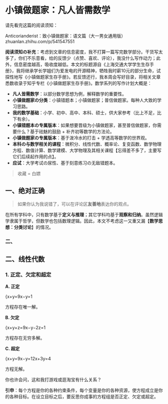 # 小镇做题家：凡人皆需数学

请先看完这篇的阅读须知：

Anticorianderist：致小镇做题家：语文篇（大一男女通用版）zhuanlan.zhihu.com/p/541547551

**阅读须知の补充**：考虑到文章的信息密度，我不打算一篇写完数学部分。干货写太多了，你们不乐意看，给的反馈少（点赞、喜欢、评论），我没什么写作动力；此外，信息密度越高，吸收度越低。本文的标题源自《上海交通大学学生生存手册》，我将继承学长学姐们为爱发电的开源精神，牺牲我时薪10元的部分生命，试探性地写《小镇做题家生存手册》。若反馈还行，我本周会写好目录，将相关文章悉数收录于知乎专栏《小镇做题家生存手册》。数学系列的写作计划大概是：

- **凡人皆需数学**：以部分数学思想为例，解释数学的重要性。
- **小镇做题家の分类**：小镇错题本；小镇做题家；普信做题家。每种人大致的学习思路。
- **我的数学基础**：小学、初中、高中、本科、硕士，供大家参考（比上不足，比下有余）。
- **小镇错题本の专属版本**：如果想要晋级为小镇做题家，甚至普信做题家，你需要什么？基于祛魅的鼓励 + 补齐初等数学的方法论。
- **小镇做题家の专属版本**：基于泼冷水的打击 + 学透高等数学的世界观。
- **本科の与数学相关的课程**：微积分、线性代数、概率论、复变函数、数学物理方程、数值计算、数学建模、大学物理及其相关课程【忘得差不多了，主要写它们后续起作用的点】。
- **应试**：大学考试の尿性、基于刻意练习の无敌错题本。

> 收藏 = 白嫖

## 一、绝对正确

> 如果你认为我说错了，可以在评论区**友善地**表达你的观点。

在所有学科中，只有数学基于**定义与推理**；其它学科均基于**观察和归纳**。虽然逻辑学隶属于哲学，但数学也包括数理逻辑。因此，本文不考虑这一又重又漏【**数学思想：分类讨论**】的情况。

### 二、

## 二、线性代数

### 1. 正定、欠定和超定

**A. 正定**

{x+y=9x−y=1 

方程存在唯一解。

**B. 欠定**

{x+y+z=9x−y−2z=1 

方程存在无穷多解。

**C. 超定**

{x+y=9x−y=12x+3y=4 

方程无解。

你也许会问，这和我打游戏或逛淘宝有什么关系？

**引申**：每个方程是你的各种约束条件，每个变量是你的各种资源，使方程成立是你的各种目标。在设立目标之后，要反思你成事的方程组是否正定、欠定或超定。